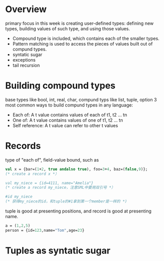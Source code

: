 # Overview
primary focus in this week is creating user-defined types: defining new types, building values of such type, and using those values. 
- Compound type is included, which contains each of the smaller types.
- Pattern matching is used to access the pieces of values built out of compund types.
- syntatic sugar 
- exceptions
- tail recursion

# Building compound types
base types like bool, int, real, char, compund typs like list, tuple, option
3 most common ways to build compund types in any language:
- Each of: A t value contains values of each of t1, t2 ... tn
- One of: A t value contains values of one of t1, t2 ... tn
- Self reference: A t value can refer to other t values

# Records
type of "each of", field-value bound, such as
```SML
val x = {bar=(1+2, true andalso true), foo=3+4, baz=(false,9)}; 
(* create a record x *）

val my_niece = {id=4111, name="Amelia"}
(* create a record my_niece，注意SML中要用双引号 *）

#id my_niece
(* 获得my_niece的id，和tuple的#1拿到第一个member是一样的 *)
```
tuple is good at presenting positions, and record is good at presenting name.
```SML
a = (1,2,5)
person = {id=123,name="Tom",age=23}
```

# Tuples as syntatic sugar